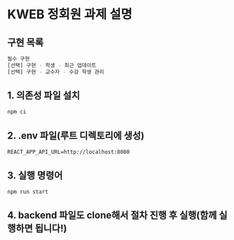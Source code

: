 
# KWEB 정회원 과제 설명

## 구현 목록
```bash
필수 구현
[선택] 구현 - 학생 - 최근 업데이트
[선택] 구현 - 교수자 - 수강 학생 관리
```

## 1. 의존성 파일 설치
```bash
npm ci
```

## 2. .env 파일(루트 디렉토리에 생성)
```
REACT_APP_API_URL=http://localhost:8080
```

## 3. 실행 명령어
```bash
npm run start
```

## 4. backend 파일도 clone해서 절차 진행 후 실행(함께 실행하면 됩니다!)
